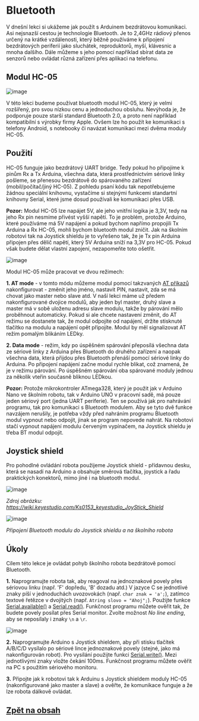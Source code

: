 # Bluetooth


V dnešní lekci si ukážeme jak použít s Arduinem bezdrátovou komunikaci. Asi nejsnazší cestou je technologie Bluetooth. Je to 2,4GHz rádiový přenos určený na krátké vzdálenosti, který běžně používáme k připojení bezdrátových periferií jako sluchátek, reproduktorů, myší, klávesnic a mnoha dalšího. Dále můžeme s jeho pomocí například sbírat data ze senzorů nebo ovládat různá zařízení přes aplikaci na telefonu.

## Modul HC-05
![image](https://github.com/user-attachments/assets/8586e9da-5da4-4b1e-a870-45b7b36d75b7)


V této lekci budeme používat bluetooth modul HC-05, který je velmi rozšířený, pro svou nízkou cenu a jednoduchou obsluhu. Nevýhoda je, že podporuje pouze starší standard Bluetooth 2.0, a proto není například kompatibilní s výrobky firmy Apple. Ovšem lze ho použít ke komunikaci s telefony Android, s notebooky či navázat komunikaci mezi dvěma moduly HC-05.

## Použití
HC-05 funguje jako bezdrátový UART bridge. Tedy pokud ho připojíme k pinům Rx a Tx Arduina, všechna data, která prostřednictvím sériové linky pošleme, se přenesou bezdrátově do spárovaného zařízení (mobil/počítač/jiný HC-05). Z pohledu psaní kódu tak nepotřebujeme žádnou speciální knihovnu, vystačíme si stejnými funkcemi standartní knihovny Serial, které jsme dosud používali ke komunikaci přes USB.

**Pozor:** Modul HC-05 lze napájet 5V, ale jeho vnitřní logika je 3,3V, tedy na jeho Rx pin nesmíme přivést vyšší napětí. To je problém, protože Arduino, které používáme má 5V napájení a pokud bychom napřímo propojili Tx Arduina a Rx HC-05, mohli bychom bluetooth modul zničit. Jak na školním robotovi tak na Joystick shieldu je to vyřešeno tak, že je Tx pin Arduina připojen přes dělič napětí, který 5V Arduina sníží na 3,3V pro HC-05. Pokud však budete dělat vlastní zapojení, nezapomeňte toto ošetřit.

![image](https://github.com/user-attachments/assets/9278e36b-f683-4ed7-9d53-2fb4cdef2cd3)

Modul HC-05 může pracovat ve dvou režimech:

**1. AT mode** - v tomto módu můžeme modul pomocí takzvaných [AT příkazů](https://s3-sa-east-1.amazonaws.com/robocore-lojavirtual/709/HC-05_ATCommandSet.pdf) nakonfigurovat - změnit jeho jméno, nastavit PIN, nastavit, zda se má chovat jako master nebo slave atd. V naší lekci máme už předem nakonfigurované dvojice modulů, aby jeden byl master, druhý slave a master má v sobě uloženu adresu slave modulu, takže by párování mělo proběhnout automaticky. Pokud si ale chcete nastavení změnit, do AT režimu se dostanete tak, že modul odpojíte od napájení, držíte stisknuté tlačítko na modulu a napájení opět připojíte. Modul  by měl signalizovat AT režim pomalým blikáním LEDky.
   
**2. Data mode** - režim, kdy po úspěšném spárování přeposílá všechna data ze sériové linky z Arduina přes Bluetooth do druhého zařízení a naopak všechna data, která přijdou přes Bluetooth přenáší pomocí sériové linky do Arduina. Po připojení napájení začne modul rychle blikat, což znamená, že je v režimu párování. Po úspěšném spárování oba spárované moduly jednou za několik vteřin současně bliknou LEDkou.

**Pozor:** Protože mikrokontroler ATmega328, který je použit jak v Arduino Nano ve školním robotu, tak v Arduino UNO v pracovní sadě, má pouze jeden sériový port (jedna UART periferie). Ten se používá jak pro nahrávání programu, tak pro komunikaci s Bluetooth modulem. Aby se tyto dvě funkce navzájem nerušily, je potřeba vždy před nahráním programu Bluetooth modul vypnout nebo odpojit, jinak se program nepovede nahrát. Na robotovi stačí vypnout napájení modulu červeným vypínačem, na Joystick shieldu je třeba BT modul odpojit. 


## Joystick shield
Pro pohodlné ovládání robota použijeme Joystick shield - přídavnou desku, která se nasadí na Arduino a obsahuje směrová tlačítka, joystick a řadu praktických konektorů, mimo jiné i na bluetooth modul.

![image](https://github.com/user-attachments/assets/69af4cfa-465f-42e0-b98b-f747f3309a82)

*Zdroj obrázku: https://wiki.keyestudio.com/Ks0153_keyestudio_JoyStick_Shield*

![image](https://github.com/user-attachments/assets/b016de1a-8e35-46e0-90f3-74d5e01defb1)

*Připojení Bluetooth modulu do Joystick shieldu a na školního robota*

## Úkoly
Cílem této lekce je ovládat pohyb školního robota bezdrátově pomocí Bluetooth.

**1.** Naprogramujte robota tak, aby reagoval na jednoznakové povely přes sériovou linku (např. 'F' dopředu, 'B' dozadu atd.) V jazyce C se jednotlivé znaky píší v jednoduchách uvozovokách (např. ```char znak = 'a';```), zatímco textové řetězce v dvojitých (např. ```Atring slovo = "Ahoj";```). Použijte funkce [Serial.available()](https://docs.arduino.cc/language-reference/en/functions/communication/serial/available/) a [Serial.read()](https://docs.arduino.cc/language-reference/en/functions/communication/serial/read/). Funkčnost programu můžete ověřit tak, že budete povely posílat přes Serial monitor. Zvolte možnost *No line ending*, aby se neposílaly i znaky ```\n``` a ```\r```.

![image](https://github.com/user-attachments/assets/f4c72565-cb2a-4f85-b54f-3b0c4842cc7f)


**2.** Naprogramujte Arduino s Joystick shieldem, aby při stisku tlačítek A/B/C/D vysílalo po sériové lince jednoznakové povely (stejné, jako má nakonfigurován robot). Pro vysílání použijte funkci [Serial.write()](https://docs.arduino.cc/language-reference/en/functions/communication/serial/write/). Mezi jednotlivými znaky vložte čekání 100ms. Funkčnost programu můžete ověřit na PC s použitím sériového monitoru.

**3.** Připojte jak k robotovi tak k Arduinu s Joystick shieldem moduly HC-05 (nakonfigurované jako master a slave) a ověřte, že komunikace funguje a že lze robota dálkově ovládat.

## [Zpět na obsah](README.md)
